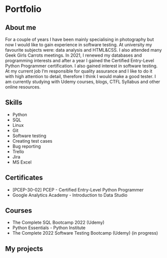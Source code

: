 # Portfolio

## About me
For a couple of years I have been mainly specialising in photography but now I would like to gain experience in software testing. At university my favourite subjects were: data analysis and HTML&CSS. I also attended many Geek Girls Carrots meetings. In 2021, I renewed my databases and programming interests and after a year I gained the Certified Entry-Level Python Programmer certification. 
I also gained interest in software testing. At my current job I‘m responsible for quality assurance and I like to do it with high attention to detail, therefore I think I would make a good tester. I am currently studying with Udemy courses, blogs, CTFL Syllabus and other online resources.

## Skills
* Python
* SQL
* Linux
* Git
* Software testing
* Creating test cases
* Bug reporting
* Trello
* Jira
* MS Excel

## Certificates
* [PCEP-30-02] PCEP - Certified Entry-Level Python Programmer
* Google Analytics Academy - Introduction to Data Studio

## Courses
* The Complete SQL Bootcamp 2022 (Udemy)
* Python Essentials - Python Institute
* The Complete 2022 Software Testing Bootcamp (Udemy) (in progress)

## My projects
